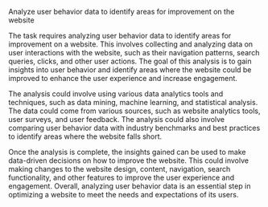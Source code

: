 Analyze user behavior data to identify areas for improvement on the website

The task requires analyzing user behavior data to identify areas for improvement on a website. This involves collecting and analyzing data on user interactions with the website, such as their navigation patterns, search queries, clicks, and other user actions. The goal of this analysis is to gain insights into user behavior and identify areas where the website could be improved to enhance the user experience and increase engagement.

The analysis could involve using various data analytics tools and techniques, such as data mining, machine learning, and statistical analysis. The data could come from various sources, such as website analytics tools, user surveys, and user feedback. The analysis could also involve comparing user behavior data with industry benchmarks and best practices to identify areas where the website falls short.

Once the analysis is complete, the insights gained can be used to make data-driven decisions on how to improve the website. This could involve making changes to the website design, content, navigation, search functionality, and other features to improve the user experience and engagement. Overall, analyzing user behavior data is an essential step in optimizing a website to meet the needs and expectations of its users.